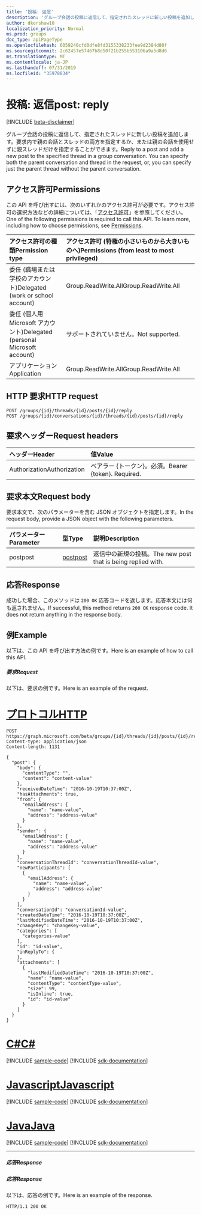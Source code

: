 ```yaml
---
title: '投稿: 返信'
description: 'グループ会話の投稿に返信して、指定されたスレッドに新しい投稿を追加します。 を指定できます。 '
author: dkershaw10
localization_priority: Normal
ms.prod: groups
doc_type: apiPageType
ms.openlocfilehash: 6059240cfd0dfe8fd3155338233fee9d2384d80f
ms.sourcegitcommit: 2c62457e57467b8d50f21b255b553106a9a5d8d6
ms.translationtype: MT
ms.contentlocale: ja-JP
ms.lasthandoff: 07/31/2019
ms.locfileid: "35978834"
---
```

# <a name="post-reply"></a><span data-ttu-id="234b6-104">投稿: 返信</span><span class="sxs-lookup"><span data-stu-id="234b6-104">post: reply</span></span>

[!INCLUDE [beta-disclaimer](../../includes/beta-disclaimer.md)]

<span data-ttu-id="234b6-p102">グループ会話の投稿に返信して、指定されたスレッドに新しい投稿を追加します。要求内で親の会話とスレッドの両方を指定するか、または親の会話を使用せずに親スレッドだけを指定することができます。</span><span class="sxs-lookup"><span data-stu-id="234b6-p102">Reply to a post and add a new post to the specified thread in a group conversation. You can specify both the parent conversation and thread in the request, or, you can specify just the parent thread without the parent conversation.</span></span>

## <a name="permissions"></a><span data-ttu-id="234b6-107">アクセス許可</span><span class="sxs-lookup"><span data-stu-id="234b6-107">Permissions</span></span>
<span data-ttu-id="234b6-p103">この API を呼び出すには、次のいずれかのアクセス許可が必要です。アクセス許可の選択方法などの詳細については、「[アクセス許可](/graph/permissions-reference)」を参照してください。</span><span class="sxs-lookup"><span data-stu-id="234b6-p103">One of the following permissions is required to call this API. To learn more, including how to choose permissions, see [Permissions](/graph/permissions-reference).</span></span>

|<span data-ttu-id="234b6-110">アクセス許可の種類</span><span class="sxs-lookup"><span data-stu-id="234b6-110">Permission type</span></span>      | <span data-ttu-id="234b6-111">アクセス許可 (特権の小さいものから大きいものへ)</span><span class="sxs-lookup"><span data-stu-id="234b6-111">Permissions (from least to most privileged)</span></span>              |
|:--------------------|:---------------------------------------------------------|
|<span data-ttu-id="234b6-112">委任 (職場または学校のアカウント)</span><span class="sxs-lookup"><span data-stu-id="234b6-112">Delegated (work or school account)</span></span> | <span data-ttu-id="234b6-113">Group.ReadWrite.All</span><span class="sxs-lookup"><span data-stu-id="234b6-113">Group.ReadWrite.All</span></span>    |
|<span data-ttu-id="234b6-114">委任 (個人用 Microsoft アカウント)</span><span class="sxs-lookup"><span data-stu-id="234b6-114">Delegated (personal Microsoft account)</span></span> | <span data-ttu-id="234b6-115">サポートされていません。</span><span class="sxs-lookup"><span data-stu-id="234b6-115">Not supported.</span></span>    |
|<span data-ttu-id="234b6-116">アプリケーション</span><span class="sxs-lookup"><span data-stu-id="234b6-116">Application</span></span> | <span data-ttu-id="234b6-117">Group.ReadWrite.All</span><span class="sxs-lookup"><span data-stu-id="234b6-117">Group.ReadWrite.All</span></span> |

## <a name="http-request"></a><span data-ttu-id="234b6-118">HTTP 要求</span><span class="sxs-lookup"><span data-stu-id="234b6-118">HTTP request</span></span>
<!-- { "blockType": "ignored" } -->
```http
POST /groups/{id}/threads/{id}/posts/{id}/reply
POST /groups/{id}/conversations/{id}/threads/{id}/posts/{id}/reply

```
## <a name="request-headers"></a><span data-ttu-id="234b6-119">要求ヘッダー</span><span class="sxs-lookup"><span data-stu-id="234b6-119">Request headers</span></span>
| <span data-ttu-id="234b6-120">ヘッダー</span><span class="sxs-lookup"><span data-stu-id="234b6-120">Header</span></span>       | <span data-ttu-id="234b6-121">値</span><span class="sxs-lookup"><span data-stu-id="234b6-121">Value</span></span> |
|:---------------|:--------|
| <span data-ttu-id="234b6-122">Authorization</span><span class="sxs-lookup"><span data-stu-id="234b6-122">Authorization</span></span>  | <span data-ttu-id="234b6-p104">ベアラー {トークン}。必須。</span><span class="sxs-lookup"><span data-stu-id="234b6-p104">Bearer {token}. Required.</span></span>  |

## <a name="request-body"></a><span data-ttu-id="234b6-125">要求本文</span><span class="sxs-lookup"><span data-stu-id="234b6-125">Request body</span></span>
<span data-ttu-id="234b6-126">要求本文で、次のパラメーターを含む JSON オブジェクトを指定します。</span><span class="sxs-lookup"><span data-stu-id="234b6-126">In the request body, provide a JSON object with the following parameters.</span></span>

| <span data-ttu-id="234b6-127">パラメーター</span><span class="sxs-lookup"><span data-stu-id="234b6-127">Parameter</span></span>    | <span data-ttu-id="234b6-128">型</span><span class="sxs-lookup"><span data-stu-id="234b6-128">Type</span></span>   |<span data-ttu-id="234b6-129">説明</span><span class="sxs-lookup"><span data-stu-id="234b6-129">Description</span></span>|
|:---------------|:--------|:----------|
|<span data-ttu-id="234b6-130">post</span><span class="sxs-lookup"><span data-stu-id="234b6-130">post</span></span>|[<span data-ttu-id="234b6-131">post</span><span class="sxs-lookup"><span data-stu-id="234b6-131">post</span></span>](../resources/post.md)|<span data-ttu-id="234b6-132">返信中の新規の投稿。</span><span class="sxs-lookup"><span data-stu-id="234b6-132">The new post that is being replied with.</span></span>|

## <a name="response"></a><span data-ttu-id="234b6-133">応答</span><span class="sxs-lookup"><span data-stu-id="234b6-133">Response</span></span>

<span data-ttu-id="234b6-p105">成功した場合、このメソッドは `200 OK` 応答コードを返します。応答本文には何も返されません。</span><span class="sxs-lookup"><span data-stu-id="234b6-p105">If successful, this method returns `200 OK` response code. It does not return anything in the response body.</span></span>

## <a name="example"></a><span data-ttu-id="234b6-136">例</span><span class="sxs-lookup"><span data-stu-id="234b6-136">Example</span></span>
<span data-ttu-id="234b6-137">以下は、この API を呼び出す方法の例です。</span><span class="sxs-lookup"><span data-stu-id="234b6-137">Here is an example of how to call this API.</span></span>
##### <a name="request"></a><span data-ttu-id="234b6-138">要求</span><span class="sxs-lookup"><span data-stu-id="234b6-138">Request</span></span>
<span data-ttu-id="234b6-139">以下は、要求の例です。</span><span class="sxs-lookup"><span data-stu-id="234b6-139">Here is an example of the request.</span></span>

# <a name="httptabhttp"></a>[<span data-ttu-id="234b6-140">プロトコル</span><span class="sxs-lookup"><span data-stu-id="234b6-140">HTTP</span></span>](#tab/http)
<!-- {
  "blockType": "request",
  "name": "post_reply"
}-->
```http
POST https://graph.microsoft.com/beta/groups/{id}/threads/{id}/posts/{id}/reply
Content-type: application/json
Content-length: 1131

{
  "post": {
    "body": {
      "contentType": "",
      "content": "content-value"
    },
    "receivedDateTime": "2016-10-19T10:37:00Z",
    "hasAttachments": true,
    "from": {
      "emailAddress": {
        "name": "name-value",
        "address": "address-value"
      }
    },
    "sender": {
      "emailAddress": {
        "name": "name-value",
        "address": "address-value"
      }
    },
    "conversationThreadId": "conversationThreadId-value",
    "newParticipants": [
      {
        "emailAddress": {
          "name": "name-value",
          "address": "address-value"
        }
      }
    ],
    "conversationId": "conversationId-value",
    "createdDateTime": "2016-10-19T10:37:00Z",
    "lastModifiedDateTime": "2016-10-19T10:37:00Z",
    "changeKey": "changeKey-value",
    "categories": [
      "categories-value"
    ],
    "id": "id-value",
    "inReplyTo": {
    },
    "attachments": [
      {
        "lastModifiedDateTime": "2016-10-19T10:37:00Z",
        "name": "name-value",
        "contentType": "contentType-value",
        "size": 99,
        "isInline": true,
        "id": "id-value"
      }
    ]
  }
}
```
# <a name="ctabcsharp"></a>[<span data-ttu-id="234b6-141">C#</span><span class="sxs-lookup"><span data-stu-id="234b6-141">C#</span></span>](#tab/csharp)
[!INCLUDE [sample-code](../includes/snippets/csharp/post-reply-csharp-snippets.md)]
[!INCLUDE [sdk-documentation](../includes/snippets/snippets-sdk-documentation-link.md)]

# <a name="javascripttabjavascript"></a>[<span data-ttu-id="234b6-142">Javascript</span><span class="sxs-lookup"><span data-stu-id="234b6-142">Javascript</span></span>](#tab/javascript)
[!INCLUDE [sample-code](../includes/snippets/javascript/post-reply-javascript-snippets.md)]
[!INCLUDE [sdk-documentation](../includes/snippets/snippets-sdk-documentation-link.md)]

# <a name="javatabjava"></a>[<span data-ttu-id="234b6-143">Java</span><span class="sxs-lookup"><span data-stu-id="234b6-143">Java</span></span>](#tab/java)
[!INCLUDE [sample-code](../includes/snippets/java/post-reply-java-snippets.md)]
[!INCLUDE [sdk-documentation](../includes/snippets/snippets-sdk-documentation-link.md)]

---


##### <a name="response"></a><span data-ttu-id="234b6-144">応答</span><span class="sxs-lookup"><span data-stu-id="234b6-144">Response</span></span>
##### <a name="response"></a><span data-ttu-id="234b6-145">応答</span><span class="sxs-lookup"><span data-stu-id="234b6-145">Response</span></span>
<span data-ttu-id="234b6-146">以下は、応答の例です。</span><span class="sxs-lookup"><span data-stu-id="234b6-146">Here is an example of the response.</span></span>
<!-- {
  "blockType": "response",
  "truncated": true
} -->
```http
HTTP/1.1 200 OK
```

<!-- uuid: 8fcb5dbc-d5aa-4681-8e31-b001d5168d79
2015-10-25 14:57:30 UTC -->
<!--
{
  "type": "#page.annotation",
  "description": "post: reply",
  "keywords": "",
  "section": "documentation",
  "tocPath": "",
  "suppressions": [
  ]
}
-->
